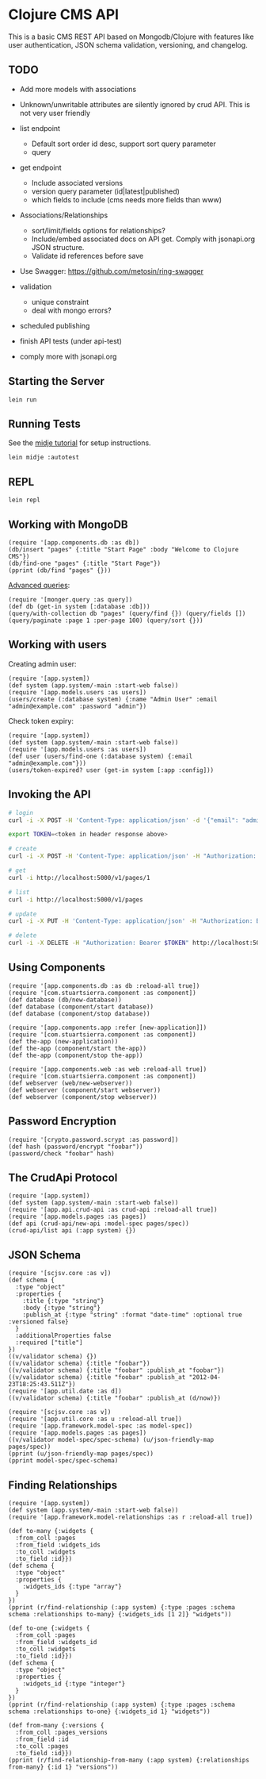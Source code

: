 # Clojure CMS API

This is a basic CMS REST API based on Mongodb/Clojure with features like user authentication,
JSON schema validation, versioning, and changelog.

## TODO

* Add more models with associations

* Unknown/unwritable attributes are silently ignored by crud API. This is not very user friendly

* list endpoint
  * Default sort order id desc, support sort query parameter
  * query

* get endpoint
  * Include associated versions
  * version query parameter (id|latest|published)
   * which fields to include (cms needs more fields than www)

* Associations/Relationships
  * sort/limit/fields options for relationships?
  * Include/embed associated docs on API get. Comply with jsonapi.org JSON structure.
  * Validate id references before save

* Use Swagger: https://github.com/metosin/ring-swagger

* validation
  * unique constraint
  * deal with mongo errors?

* scheduled publishing

* finish API tests (under api-test)

* comply more with jsonapi.org

## Starting the Server

```
lein run
```

## Running Tests

See the [midje tutorial](https://github.com/marick/Midje/wiki/A-tutorial-introduction) for setup instructions.

```
lein midje :autotest
```

## REPL

```
lein repl
```

## Working with MongoDB

```
(require '[app.components.db :as db])
(db/insert "pages" {:title "Start Page" :body "Welcome to Clojure CMS"})
(db/find-one "pages" {:title "Start Page"})
(pprint (db/find "pages" {}))
```

[Advanced queries](http://clojuremongodb.info/articles/getting_started.html#using_mongodb_query_operators):

```
(require '[monger.query :as query])
(def db (get-in system [:database :db]))
(query/with-collection db "pages" (query/find {}) (query/fields []) (query/paginate :page 1 :per-page 100) (query/sort {}))
```

## Working with users

Creating admin user:

```
(require '[app.system])
(def system (app.system/-main :start-web false))
(require '[app.models.users :as users])
(users/create (:database system) {:name "Admin User" :email "admin@example.com" :password "admin"})
```

Check token expiry:

```
(require '[app.system])
(def system (app.system/-main :start-web false))
(require '[app.models.users :as users])
(def user (users/find-one (:database system) {:email "admin@example.com"}))
(users/token-expired? user (get-in system [:app :config]))
```

## Invoking the API

```bash
# login
curl -i -X POST -H 'Content-Type: application/json' -d '{"email": "admin@example.com", "password": "admin"}' http://localhost:5000/v1/login

export TOKEN=<token in header response above>

# create
curl -i -X POST -H 'Content-Type: application/json' -H "Authorization: Bearer $TOKEN" -d '{"pages": {"title": "foo", "body": "bar"}}' http://localhost:5000/v1/pages

# get
curl -i http://localhost:5000/v1/pages/1

# list
curl -i http://localhost:5000/v1/pages

# update
curl -i -X PUT -H 'Content-Type: application/json' -H "Authorization: Bearer $TOKEN" -d '{"pages": {"title": "foo EDIT"}}' http://localhost:5000/v1/pages/1

# delete
curl -i -X DELETE -H "Authorization: Bearer $TOKEN" http://localhost:5000/v1/pages/1
```

## Using Components

```
(require '[app.components.db :as db :reload-all true])
(require '[com.stuartsierra.component :as component])
(def database (db/new-database))
(def database (component/start database))
(def database (component/stop database))
```

```
(require '[app.components.app :refer [new-application]])
(require '[com.stuartsierra.component :as component])
(def the-app (new-application))
(def the-app (component/start the-app))
(def the-app (component/stop the-app))
```

```
(require '[app.components.web :as web :reload-all true])
(require '[com.stuartsierra.component :as component])
(def webserver (web/new-webserver))
(def webserver (component/start webserver))
(def webserver (component/stop webserver))
```

## Password Encryption

```
(require '[crypto.password.scrypt :as password])
(def hash (password/encrypt "foobar"))
(password/check "foobar" hash)
```

## The CrudApi Protocol

```
(require '[app.system])
(def system (app.system/-main :start-web false))
(require '[app.api.crud-api :as crud-api :reload-all true])
(require '[app.models.pages :as pages])
(def api (crud-api/new-api :model-spec pages/spec))
(crud-api/list api (:app system) {})
```

## JSON Schema

```
(require '[scjsv.core :as v])
(def schema {
  :type "object"
  :properties {
    :title {:type "string"}
    :body {:type "string"}
    :publish_at {:type "string" :format "date-time" :optional true :versioned false}
  }
  :additionalProperties false
  :required ["title"]
})
((v/validator schema) {})
((v/validator schema) {:title "foobar"})
((v/validator schema) {:title "foobar" :publish_at "foobar"})
((v/validator schema) {:title "foobar" :publish_at "2012-04-23T18:25:43.511Z"})
(require '[app.util.date :as d])
((v/validator schema) {:title "foobar" :publish_at (d/now)})
```

```
(require '[scjsv.core :as v])
(require '[app.util.core :as u :reload-all true])
(require '[app.framework.model-spec :as model-spec])
(require '[app.models.pages :as pages])
((v/validator model-spec/spec-schema) (u/json-friendly-map pages/spec))
(pprint (u/json-friendly-map pages/spec))
(pprint model-spec/spec-schema)
```

## Finding Relationships

```
(require '[app.system])
(def system (app.system/-main :start-web false))
(require '[app.framework.model-relationships :as r :reload-all true])

(def to-many {:widgets {
  :from_coll :pages
  :from_field :widgets_ids
  :to_coll :widgets
  :to_field :id}})
(def schema {
  :type "object"
  :properties {
    :widgets_ids {:type "array"}
  }
})
(pprint (r/find-relationship (:app system) {:type :pages :schema schema :relationships to-many} {:widgets_ids [1 2]} "widgets"))

(def to-one {:widgets {
  :from_coll :pages
  :from_field :widgets_id
  :to_coll :widgets
  :to_field :id}})
(def schema {
  :type "object"
  :properties {
    :widgets_id {:type "integer"}
  }
})
(pprint (r/find-relationship (:app system) {:type :pages :schema schema :relationships to-one} {:widgets_id 1} "widgets"))

(def from-many {:versions {
  :from_coll :pages_versions
  :from_field :id
  :to_coll :pages
  :to_field :id}})
(pprint (r/find-relationship-from-many (:app system) {:relationships from-many} {:id 1} "versions"))
```
